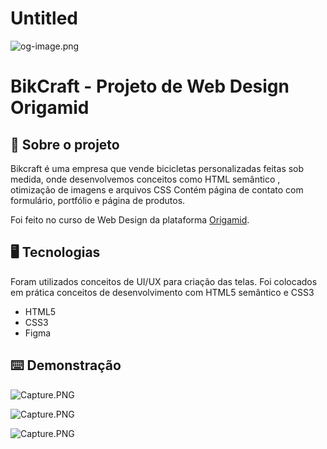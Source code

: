 # Untitled

![og-image.png](Untitled%20cfe55bf65a72400aa692a7f02ca25b4e/og-image.png)

# BikCraft - Projeto de Web Design Origamid

## 🚀 Sobre o projeto

Bikcraft é uma empresa que vende bicicletas personalizadas feitas sob medida, onde desenvolvemos conceitos como HTML semântico , otimização de imagens e arquivos CSS Contém página de contato com formulário, portfólio e página de produtos.

Foi feito no curso de Web Design da plataforma [Origamid](http://www.origamid.com). 

## 🖥 Tecnologias

Foram utilizados conceitos de UI/UX para criação das telas. Foi colocados em prática conceitos de desenvolvimento com HTML5 semântico e CSS3

- HTML5
- CSS3
- Figma

## ⌨️ Demonstração

![Capture.PNG](Untitled%20cfe55bf65a72400aa692a7f02ca25b4e/Capture.png)

![Capture.PNG](Untitled%20cfe55bf65a72400aa692a7f02ca25b4e/Capture%201.png)

![Capture.PNG](Untitled%20cfe55bf65a72400aa692a7f02ca25b4e/Capture%202.png)